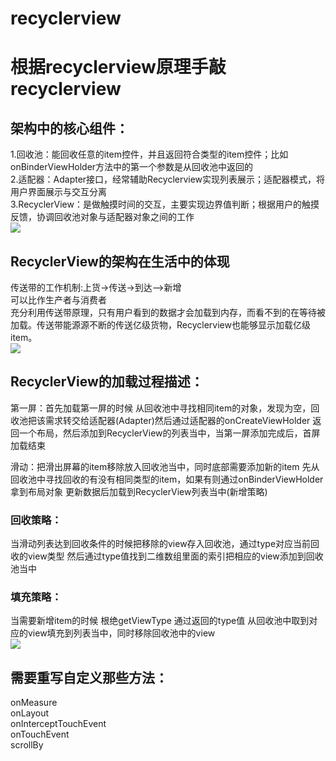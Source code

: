 # recyclerview
# 根据recyclerview原理手敲recyclerview

## 架构中的核心组件：
1.回收池：能回收任意的item控件，并且返回符合类型的item控件；比如onBinderViewHolder方法中的第一个参数是从回收池中返回的</br>
2.适配器：Adapter接口，经常辅助Recyclerview实现列表展示；适配器模式，将用户界面展示与交互分离</br>
3.RecyclerView：是做触摸时间的交互，主要实现边界值判断；根据用户的触摸反馈，协调回收池对象与适配器对象之间的工作</br>
![](https://github.com/RoyXing/recyclerview/blob/master/pic/recyelrview%E6%A0%B8%E5%BF%83%E7%BB%84%E4%BB%B6.jpg)

## RecyclerView的架构在生活中的体现
传送带的工作机制:上货->传送->到达—>新增</br>
可以比作生产者与消费者</br>
充分利用传送带原理，只有用户看到的数据才会加载到内存，而看不到的在等待被加载。传送带能源源不断的传送亿级货物，Recyclerview也能够显示加载亿级item。</br>
![](https://github.com/RoyXing/recyclerview/blob/master/pic/%E4%BC%A0%E9%80%81%E5%B8%A6%E5%B7%A5%E4%BD%9C%E6%9C%BA%E5%88%B6.jpg)

## RecyclerView的加载过程描述：
第一屏：首先加载第一屏的时候 从回收池中寻找相同item的对象，发现为空，回收池把该需求转交给适配器(Adapter)然后通过适配器的onCreateViewHolder 返回一个布局，然后添加到RecyclerView的列表当中，当第一屏添加完成后，首屏加载结束</br>

滑动：把滑出屏幕的item移除放入回收池当中，同时底部需要添加新的item 先从回收池中寻找回收的有没有相同类型的item，如果有则通过onBinderViewHolder拿到布局对象 更新数据后加载到RecyclerView列表当中(新增策略)</br>

### 回收策略：
当滑动列表达到回收条件的时候把移除的view存入回收池，通过type对应当前回收的view类型 然后通过type值找到二维数组里面的索引把相应的view添加到回收池当中</br>
### 填充策略：
当需要新增item的时候 根绝getViewType 通过返回的type值 从回收池中取到对应的view填充到列表当中，同时移除回收池中的view</br>
![](https://github.com/RoyXing/recyclerview/blob/master/pic/%E5%9B%9E%E6%94%B6%E6%B1%A0%E8%AE%BE%E8%AE%A1.jpg)

## 需要重写自定义那些方法：

onMeasure</br>
onLayout</br>
onInterceptTouchEvent</br>
onTouchEvent</br>
scrollBy</br>


